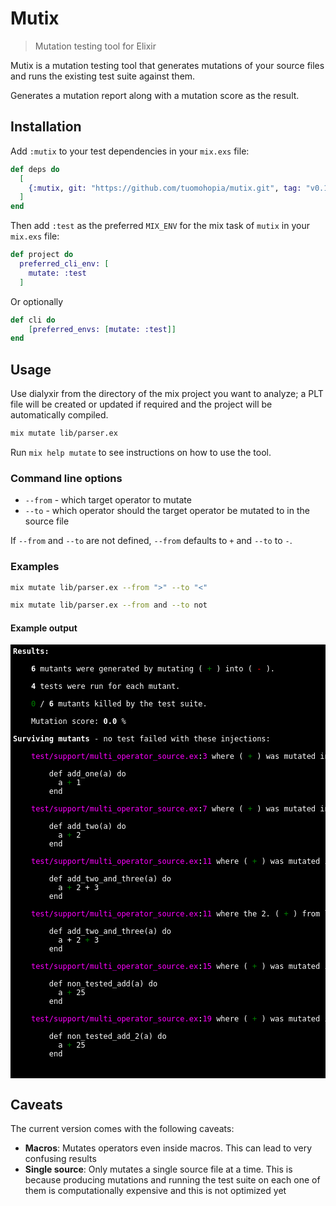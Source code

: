 # Mutix

> Mutation testing tool for Elixir

Mutix is a mutation testing tool that generates mutations of your source files
and runs the existing test suite against them.

Generates a mutation report along with a mutation score as the result.

## Installation

Add `:mutix` to your test dependencies in your `mix.exs` file:

```elixir
def deps do
  [
    {:mutix, git: "https://github.com/tuomohopia/mutix.git", tag: "v0.1.0", only: [:dev, :test]}
  ]
end
```

Then add `:test` as the preferred `MIX_ENV` for the mix task of `mutix` in your
`mix.exs` file:

```elixir
def project do
  preferred_cli_env: [
    mutate: :test
  ]
```

Or optionally

```elixir
def cli do
    [preferred_envs: [mutate: :test]]
end
```

## Usage

Use dialyxir from the directory of the mix project you want to analyze; a PLT
file will be created or updated if required and the project will be
automatically compiled.

```bash
mix mutate lib/parser.ex
```

Run `mix help mutate` to see instructions on how to use the tool.

### Command line options

- `--from` - which target operator to mutate
- `--to` - which operator should the target operator be mutated to in the source
  file

If `--from` and `--to` are not defined, `--from` defaults to `+` and `--to` to
`-`.

### Examples

```bash
mix mutate lib/parser.ex --from ">" --to "<"
```

```bash
mix mutate lib/parser.ex --from and --to not
```

#### Example output


<pre style="font-family: monospace; font-size: 12px; padding: 4px; background-color: black; color: white;"><span style="color: cyan;"></span><strong>Results:</strong><text>

    </text><span style="color: blue;"></span><strong>6</strong><text> mutants were generated by mutating ( </text><span style="color: green;">+</span><text> ) into ( </text><span style="color: red;">-</span><text> ).

    </text><span style="color: blue;"></span><strong>4</strong><text> tests were run for each mutant.

    </text><span style="color: green;">0</span><text> / </text><span style="color: blue;"></span><strong>6</strong><text> mutants killed by the test suite.

    Mutation score: </text><span style="color: red;"></span><strong>0.0</strong><text> %

</text><span style="color: magenta;"></span><strong>Surviving mutants</strong><text> - no test failed with these injections:

    </text><span style="color: magenta;">test/support/multi_operator_source.ex</span><text>:</text><span style="color: magenta;">3</span><text> where ( </text><span style="color: green;">+</span><text> ) was mutated into ( </text><span style="color: red;">-</span><text> ):

        def add_one(a) do
          a </text><span style="color: green;">+</span><text> 1
        end

    </text><span style="color: magenta;">test/support/multi_operator_source.ex</span><text>:</text><span style="color: magenta;">7</span><text> where ( </text><span style="color: green;">+</span><text> ) was mutated into ( </text><span style="color: red;">-</span><text> ):

        def add_two(a) do
          a </text><span style="color: green;">+</span><text> 2
        end

    </text><span style="color: magenta;">test/support/multi_operator_source.ex</span><text>:</text><span style="color: magenta;">11</span><text> where ( </text><span style="color: green;">+</span><text> ) was mutated into ( </text><span style="color: red;">-</span><text> ):

        def add_two_and_three(a) do
          a </text><span style="color: green;">+</span><text> 2 + 3
        end

    </text><span style="color: magenta;">test/support/multi_operator_source.ex</span><text>:</text><span style="color: magenta;">11</span><text> where the 2. ( </text><span style="color: green;">+</span><text> ) from left was mutated into ( </text><span style="color: red;">-</span><text> )

        def add_two_and_three(a) do
          a + 2 </text><span style="color: green;">+</span><text> 3
        end

    </text><span style="color: magenta;">test/support/multi_operator_source.ex</span><text>:</text><span style="color: magenta;">15</span><text> where ( </text><span style="color: green;">+</span><text> ) was mutated into ( </text><span style="color: red;">-</span><text> ):

        def non_tested_add(a) do
          a </text><span style="color: green;">+</span><text> 25
        end

    </text><span style="color: magenta;">test/support/multi_operator_source.ex</span><text>:</text><span style="color: magenta;">19</span><text> where ( </text><span style="color: green;">+</span><text> ) was mutated into ( </text><span style="color: red;">-</span><text> ):

        def non_tested_add_2(a) do
          a </text><span style="color: green;">+</span><text> 25
        end


</text></pre>


## Caveats

The current version comes with the following caveats:

- **Macros**: Mutates operators even inside macros. This can lead to very
  confusing results
- **Single source**: Only mutates a single source file at a time. This is
  because producing mutations and running the test suite on each one of them is
  computationally expensive and this is not optimized yet
